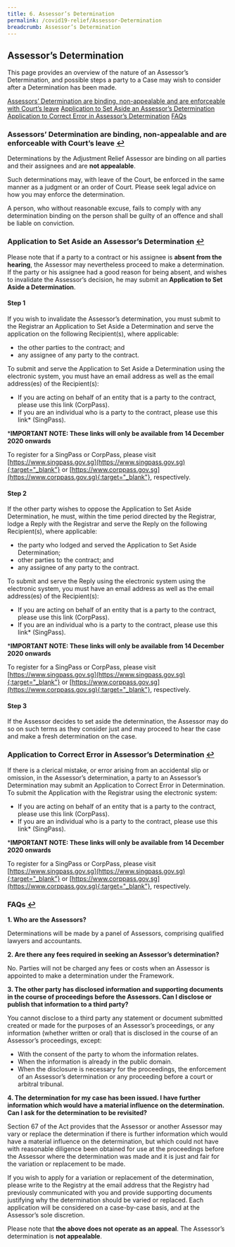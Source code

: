 ```yaml
---
title: 6. Assessor’s Determination
permalink: /covid19-relief/Assessor-Determination
breadcrumb: Assessor’s Determination
---
```


## Assessor’s Determination ##
This page provides an overview of the nature of an Assessor’s Determination, and possible steps a party to a Case may wish to consider after a Determination has been made.

<a href="#determination" id="s1">Assessors’ Determination are binding, non-appealable and are enforceable with Court’s leave</a> 
<a href="#set" id="s2">Application to Set Aside an Assessor’s Determination</a> 
<a href="#correct" id="s3">Application to Correct Error in Assessor’s Determination</a> 
<a href="#faq" id="f1">FAQs</a> 

### <a name="determination">Assessors’ Determination are binding, non-appealable and are enforceable with Court’s leave</a> <a href="#s1" title="Return to top">↩</a> ###
Determinations by the Adjustment Relief Assessor are binding on all parties and their assignees and are **not appealable**. 

Such determinations may, with leave of the Court, be enforced in the same manner as a judgment or an order of Court. Please seek legal advice on how you may enforce the determination. 

A person, who without reasonable excuse, fails to comply with any determination binding on the person shall be guilty of an offence and shall be liable on conviction.

### <a name="set">Application to Set Aside an Assessor’s Determination</a> <a href="#s2" title="Return to top">↩</a> ###
Please note that if a party to a contract or his assignee is **absent from the hearing**, the Assessor may nevertheless proceed to make a determination. If the party or his assignee had a good reason for being absent, and wishes to invalidate the Assessor’s decision, he may submit an **Application to Set Aside a Determination**.

#### Step 1 ####
If you wish to invalidate the Assessor’s determination, you must submit to the Registrar an Application to Set Aside a Determination and serve the application on the following Recipient(s), where applicable: 
* the other parties to the contract; and
* any assignee of any party to the contract. 

To submit and serve the Application to Set Aside a Determination using the electronic system, you must have an email address as well as the email address(es) of the Recipient(s):

* If you are acting on behalf of an entity that is a party to the contract, please use this link (CorpPass).
* If you are an individual who is a party to the contract, please use this link* (SingPass). 

***IMPORTANT NOTE: These links will only be available from 14 December 2020 onwards**

To register for a SingPass or CorpPass, please visit [https://www.singpass.gov.sg](https://www.singpass.gov.sg){:target="_blank"} or [https://www.corppass.gov.sg](https://www.corppass.gov.sg){:target="_blank"}, respectively. 

#### Step 2 ####
If the other party wishes to oppose the Application to Set Aside Determination, he must, within the time period directed by the Registrar, lodge a Reply with the Registrar and serve the Reply on the following Recipient(s), where applicable: 
* the party who lodged and served the Application to Set Aside Determination; 
* other parties to the contract; and
* any assignee of any party to the contract. 

To submit and serve the Reply using the electronic system using the electronic system, you must have an email address as well as the email address(es) of the Recipient(s):
* If you are acting on behalf of an entity that is a party to the contract, please use this link (CorpPass).
* If you are an individual who is a party to the contract, please use this link* (SingPass). 

***IMPORTANT NOTE: These links will only be available from 14 December 2020 onwards**

To register for a SingPass or CorpPass, please visit [https://www.singpass.gov.sg](https://www.singpass.gov.sg){:target="_blank"} or [https://www.corppass.gov.sg](https://www.corppass.gov.sg){:target="_blank"}, respectively. 

#### Step 3 #### 
If the Assessor decides to set aside the determination, the Assessor may do so on such terms as they consider just and may proceed to hear the case and make a fresh determination on the case.

### <a name="correct">Application to Correct Error in Assessor’s Determination</a> <a href="#s3" title="Return to top">↩</a> ###
If there is a clerical mistake, or error arising from an accidental slip or omission, in the Assessor’s determination, a party to an Assessor’s Determination may submit an Application to Correct Error in Determination.
To submit the Application with the Registrar using the electronic system:
* If you are acting on behalf of an entity that is a party to the contract, please use this link (CorpPass).
* If you are an individual who is a party to the contract, please use this link* (SingPass). 

***IMPORTANT NOTE: These links will only be available from 14 December 2020 onwards**

To register for a SingPass or CorpPass, please visit [https://www.singpass.gov.sg](https://www.singpass.gov.sg){:target="_blank"} or [https://www.corppass.gov.sg](https://www.corppass.gov.sg){:target="_blank"}, respectively. 

### <a name="faq">FAQs</a> <a href="#f1" title="Return to top">↩</a> ###

**1.	Who are the Assessors?**

Determinations will be made by a panel of Assessors, comprising qualified lawyers and accountants. 

**2.	Are there any fees required in seeking an Assessor’s determination?**

No. Parties will not be charged any fees or costs when an Assessor is appointed to make a determination under the Framework.  
 
**3.	The other party has disclosed information and supporting documents in the course of proceedings before the Assessors. Can I disclose or publish that information to a third party?**

You cannot disclose to a third party any statement or document submitted created or made for the purposes of an Assessor’s proceedings, or any information (whether written or oral) that is disclosed in the course of an Assessor’s proceedings, except:

* With the consent of the party to whom the information relates.
* When the information is already in the public domain.
* When the disclosure is necessary for the proceedings, the enforcement of an Assessor’s determination or any proceeding before a court or arbitral tribunal.  

**4.	The determination for my case has been issued. I have further information which would have a material influence on the determination. Can I ask for the determination to be revisited?**  

Section 67 of the Act provides that the Assessor or another Assessor may vary or replace the determination if there is further information which would have a material influence on the determination, but which could not have with reasonable diligence been obtained for use at the proceedings before the Assessor where the determination was made and it is just and fair for the variation or replacement to be made.

If you wish to apply for a variation or replacement of the determination, please write to the Registry at the email address that the Registry had previously communicated with you and provide supporting documents justifying why the determination should be varied or replaced. Each application will be considered on a case-by-case basis, and at the Assessor’s sole discretion.

Please note that **the above does not operate as an appeal**. The Assessor’s determination is **not appealable**. 

